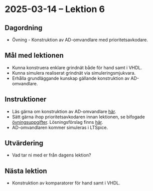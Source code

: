 # 2025-03-14 – Lektion 6

## Dagordning
* Övning - Konstruktion av AD-omvandlare med prioritetsavkodare.

## Mål med lektionen
* Kunna konstruera enklare grindnät både för hand samt i VHDL.
* Kunna simulera realiserat grindnät via simuleringsmjukvara.
* Erhålla grundläggande kunskap gällande konstruktion av AD-omvandlare.

## Instruktioner
* Läs gärna om konstruktion av AD-omvandlare [här](../../documents/1.5%20-%20Konstruktion%20av%20AD-omvandlare.pdf).
* Sätt gärna ihop prioritetsavkodaren innan lektionen, se bifogade [övningsuppgifter](./Övningsuppgifter%202025-03-14.pdf). 
Lösningsförslag finns [här](./Lösningsförslag%20övningsuppgifter%202025-03-14.pdf).
* AD-omvandlaren kommer simuleras i LTSpice.

## Utvärdering
* Vad tar ni med er från dagens lektion?

## Nästa lektion
* Konstruktion av komparatorer för hand samt i VHDL.